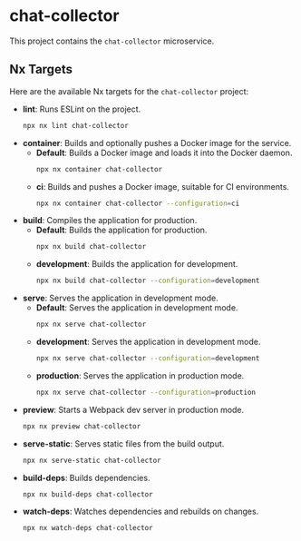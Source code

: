 # chat-collector

This project contains the `chat-collector` microservice.

## Nx Targets

Here are the available Nx targets for the `chat-collector` project:

-   **lint**: Runs ESLint on the project.
    ```bash
    npx nx lint chat-collector
    ```
-   **container**: Builds and optionally pushes a Docker image for the service.
    -   **Default**: Builds a Docker image and loads it into the Docker daemon.
        ```bash
        npx nx container chat-collector
        ```
    -   **ci**: Builds and pushes a Docker image, suitable for CI environments.
        ```bash
        npx nx container chat-collector --configuration=ci
        ```
-   **build**: Compiles the application for production.
    -   **Default**: Builds the application for production.
        ```bash
        npx nx build chat-collector
        ```
    -   **development**: Builds the application for development.
        ```bash
        npx nx build chat-collector --configuration=development
        ```
-   **serve**: Serves the application in development mode.
    -   **Default**: Serves the application in development mode.
        ```bash
        npx nx serve chat-collector
        ```
    -   **development**: Serves the application in development mode.
        ```bash
        npx nx serve chat-collector --configuration=development
        ```
    -   **production**: Serves the application in production mode.
        ```bash
        npx nx serve chat-collector --configuration=production
        ```
-   **preview**: Starts a Webpack dev server in production mode.
    ```bash
    npx nx preview chat-collector
    ```
-   **serve-static**: Serves static files from the build output.
    ```bash
    npx nx serve-static chat-collector
    ```
-   **build-deps**: Builds dependencies.
    ```bash
    npx nx build-deps chat-collector
    ```
-   **watch-deps**: Watches dependencies and rebuilds on changes.
    ```bash
    npx nx watch-deps chat-collector
    ```
